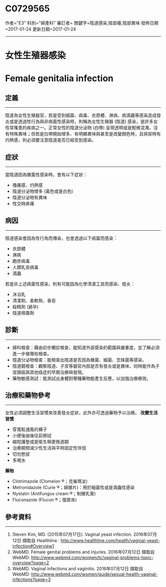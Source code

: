 # C0729565
作者="E3"
科別="婦產科"
審訂者=
關鍵字=陰道感染,陰部癢,陰部異味
發佈日期=2017-01-24
更新日期=2017-01-24

----------
# 女性生殖器感染
# Female genitalia infection
## 定義
----------

陰道為女性生殖器官，若是受到細菌、病毒、衣原體、淋病、病滴蟲等感染造成發炎或是透過性行為與非病菌性感染時，則稱為女性生殖器 (陰道) 感染，是許多女性常罹患的疾病之一。正常女性的陰道分泌物 (白帶) 呈現透明或是輕微混濁，沒有特殊異味；但若是白帶開始增多、有明顯異味與甚至是改變顏色時，且排尿時有灼熱感，則必須要注意陰道是否已經受到感染。

## 症狀
----------

當陰道因為黴菌性感染時，會有以下症狀：

- 搔癢感、灼熱感
- 陰道分泌物增多 (黃色或是白色)
- 陰道分泌物有異味
- 性交時疼痛
## 病因
----------

陰道感染會因為性行為而傳染，也會透過以下病菌而感染：

- 衣原體
- 淋病
- 皰疹病毒
- 人類乳突病毒
- 滴蟲

若是非上述病菌性感染，則有可能因為化學清潔工具而感染、發炎：

- 沐浴乳
- 清潔劑、柔軟劑、香皂
- 殺精劑 (避孕)
- 陰道噴霧劑
## 診斷
----------
- 婦科檢查：藉由初步觸診檢查，能知道外部感染的範圍與嚴重度，並了解必須進一步做哪些檢查。
- 陰道分泌物檢查：能檢查出陰道是否因為黴菌、細菌、念珠菌等感染。
- 陰道鏡檢查：觀察陰道、子宮等器官內部是否有發炎或是異味，同時能作為子宮頸癌與其他癌症的早期治療與發現。
- 藥物敏感測試：能測試出身體對哪種藥物能產生反應，以加強治療療效。
## 治療和藥物參考
----------

女性必須調整生活習慣來改善發炎症狀，此外亦可透過藥物予以治療。
**改變生活習慣**

- 穿寬鬆通風的褲子
- 小便後由後往前擦拭
- 縮短護墊或是衛生棉更換週期
- 治療期間減少性生活與平時固定性伴侶
- 切勿憋尿
- 多喝水

**藥物**

- Clotrimazole (Clomelon ®；克催瑪汝)
- Metronidazole (Curie ®；婦娜片)：用於細菌性或是滴蟲性感染
- Nystatin (Antifungus cream ®；制黴乳膏)
- Fluconazole (Flucon ®；復那肯)
## 參考資料
----------
1. Steven Kim, MD. (2015年07月17日). Vaginal yeast infection. 2016年07月12日 擷取自 Healthline : 
  http://www.healthline.com/health/vaginal-yeast-infection#Overview1
2.  WebMD. Female genital problems and injuries. 2016年07月12日 擷取自 WebMD: 
  http://www.webmd.com/women/tc/vaginal-problems-topic-overview?page=2
3. WebMD. Vaginal infections and vaginitis. 2016年07月12日 擷取自 WebMD: 
  http://www.webmd.com/women/guide/sexual-health-vaginal-infections?page=3

